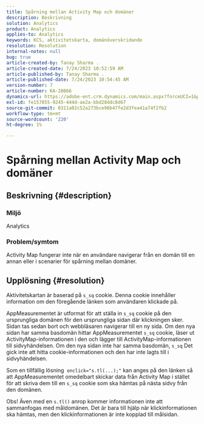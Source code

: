 ```yaml
---
title: Spårning mellan Activity Map och domäner
description: Beskrivning
solution: Analytics
product: Analytics
applies-to: Analytics
keywords: KCS, aktivitetskarta, domänöverskridande
resolution: Resolution
internal-notes: null
bug: true
article-created-by: Tanay Sharma .
article-created-date: 7/24/2023 10:52:59 AM
article-published-by: Tanay Sharma .
article-published-date: 7/24/2023 10:54:45 AM
version-number: 7
article-number: KA-20866
dynamics-url: https://adobe-ent.crm.dynamics.com/main.aspx?forceUCI=1&pagetype=entityrecord&etn=knowledgearticle&id=82ae1840-102a-ee11-bdf4-6045bd006239
exl-id: fe157855-9245-444d-ae2a-bbd28ddc8d67
source-git-commit: 0311a02c52a273bce96b47fe2d3fea41a74f2fb2
workflow-type: tm+mt
source-wordcount: '220'
ht-degree: 1%

---
```


# Spårning mellan Activity Map och domäner

## Beskrivning {#description}


### Miljö

Analytics 

### Problem/symtom

Activity Map fungerar inte när en användare navigerar från en domän till en annan eller i scenarier för spårning mellan domäner.


## Upplösning {#resolution}


Aktivitetskartan är baserad på `s_sq` cookie. Denna cookie innehåller information om den föregående länken som användaren klickade på.

AppMeasurementet är utformat för att ställa in `s_sq` cookie på den ursprungliga domänen för den ursprungliga sidan där klickningen sker. Sidan tas sedan bort och webbläsaren navigerar till en ny sida. Om den nya sidan har samma basdomän hittar AppMeasurementet `s_sq` cookie, läser ut ActivityMap-informationen i den och lägger till ActivityMap-informationen till sidvyhändelsen. Om den nya sidan inte har samma basdomän, `s_sq` Det gick inte att hitta cookie-informationen och den har inte lagts till i sidvyhändelsen.

Som en tillfällig lösning  `onclick="s.tl(...);"` kan anges på den länken så att AppMeasurementet omedelbart skickar data från Activity Map i stället för att skriva dem till en `s_sq` cookie som ska hämtas på nästa sidvy från den domänen.



Obs! Även med en `s.tl()` anrop kommer informationen inte att sammanfogas med måldomänen. Det är bara till hjälp när klickinformationen ska hämtas, men den klickinformationen är inte kopplad till målsidan.
